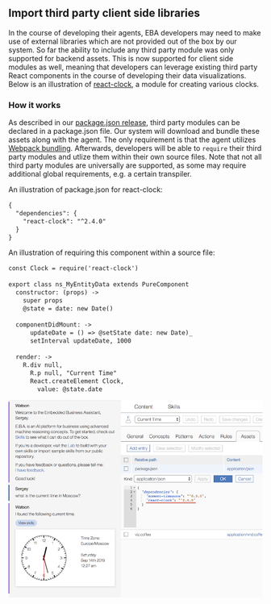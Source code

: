 ## Import third party client side libraries

In the course of developing their agents, EBA developers may need to make use of external libraries which are not provided out of the box by our system. So far the ability to include any third party module was only supported for backend assets. This is now supported for client side modules as well, meaning that developers can leverage existing third party React components in the course of developing their data visualizations. Below is an illustration of [react-clock](https://www.npmjs.com/package/react-clock), a module for creating various clocks. 


### How it works

As described in our [package.json release](Packagejson.md), third party modules can be declared in a package.json file. Our system will download and bundle these assets along with the agent. The only requirement is that the agent utilizes [Webpack bundling](WebpackAssets.md). Afterwards, developers will be able to `require` their third party modules and utlize them within their own source files. Note that not all third party modules are universally are supported, as some may require additional global requirements, e.g. a certain transpiler.

An illustration of package.json for react-clock:

```
{
  "dependencies": {
    "react-clock": "^2.4.0"
  }
}
```

An illustration of requiring this component within a source file:

```
const Clock = require('react-clock')

export class ns_MyEntityData extends PureComponent
  constructor: (props) ->
    super props
    @state = date: new Date()

  componentDidMount: ->
      updateDate = () => @setState date: new Date)_
      setInterval updateDate, 1000
  
  render: ->
    R.div null,
      R.p null, "Current Time"
      React.createElement Clock,
        value: @state.date

```

[![Clock example](../images/react-clock-example.png "Clock Example")](../images/react-clock-example.png)
